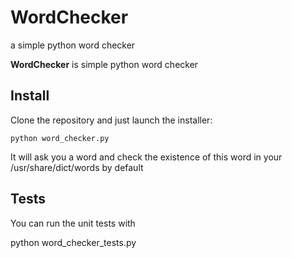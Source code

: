 WordChecker
===========

a simple python word checker

**WordChecker** is simple python word checker

Install
-------
Clone the repository and just launch the installer:

    python word_checker.py

It will ask you a word and check the existence of this word in your /usr/share/dict/words by default

Tests
-------

You can run the unit tests with 

   python word_checker_tests.py


